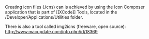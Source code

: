Creating icon files (.icns) can is achieved by using the Icon Composer application that is part of [[XCode]] Tools, located in the /Developer/Applications/Utilities folder. 

There is also a tool called img2icns (freeware, open source): http://www.macupdate.com/info.php/id/18369